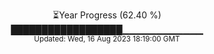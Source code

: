<p align="center">
⏳Year Progress (62.40 %) <br>
██████████████████▁▁▁▁▁▁▁▁▁▁▁▁ <br>
<sub>Updated: Wed, 16 Aug 2023 18:19:00 GMT</sub>
</p>

